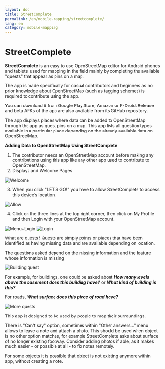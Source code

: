 ```yaml
---
layout: doc
title: StreetComplete
permalink: /en/mobile-mapping/streetcomplete/
lang: en
category: mobile-mapping
---
```


StreetComplete
==============


**StreetComplete** is an easy to use OpenStreetMap editor for Android phones and tablets, used for mapping in the field mainly by completing the available "quests" that appear as pins on a map.

The app is made specifically for casual contributors and beginners as no prior knowledge about OpenStreetMap (such as tagging schemes) is required to contribute using the app.

You can download it from Google Play Store, Amazon or F-Droid. Release and beta APKs of the app are also available from its GitHub repository.

The app displays places where data can be added to OpenStreetMap through the app as quest pins on a map. This app lists all question types available in a particular place depending on the already available data on OpenStreetMap.

**Adding Data to OpenStreetMap Using StreetComplete**

1.  The contributor needs an OpenStreetMap account before making any contributions using this app like any other app used to contribute to OpenStreetMap.
2.  Displays and Welcome Pages

![Welcome][]

3.  When you click "LET’S GO!" you have to allow StreetComplete to access this device’s location.

![Allow][]

4.  Click on the three lines at the top right corner, then click on My Profile and then Login with your OpenStreetMap account.

![Menu+Login][]
![Login][]

What are quests? Quests are simply points or places that have been identified as having missing data and are available depending on location.

The questions asked depend on the missing information and the feature whose information is missing 

![Building quest][]

For example, for buildings, one could be asked about ***How many levels above the basement does this building have?*** or ***What kind of building is this?***

For roads, ***What surface does this piece of road have?***

![More quests][]

This app is designed to be used by people to map their surroundings.

There is "Can't say" option, sometimes within "Other answers..." menu allows to leave a note and attach a photo. This should be used when object is no other option matches, for example StreetComplete asks about surface of no longer existing footway. Consider adding photos if able, as it makes much easier - or possible at all - to fix notes remotely.

For some objects it is possible that object is not existing anymore within app, without creating a note.

[Welcome]:          /images/mobile-mapping/streetcomplete-welcome.png
[Allow]:            /images/mobile-mapping/streetcomplete-allow.png
[Menu+Login]:       /images/mobile-mapping/streetcomplete-menu_login.png
[Login]:            /images/mobile-mapping/streetcomplete-login.png
[Building quest]:   /images/mobile-mapping/streetcomplete-building-quest.png
[More quests]:      /images/mobile-mapping/streetcomplete-more-quests.png
